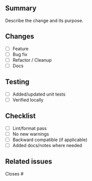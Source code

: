 ## Summary

Describe the change and its purpose.

## Changes

- [ ] Feature
- [ ] Bug fix
- [ ] Refactor / Cleanup
- [ ] Docs

## Testing

- [ ] Added/updated unit tests
- [ ] Verified locally

## Checklist

- [ ] Lint/format pass
- [ ] No new warnings
- [ ] Backward compatible (if applicable)
- [ ] Added docs/notes where needed

## Related issues

Closes #

